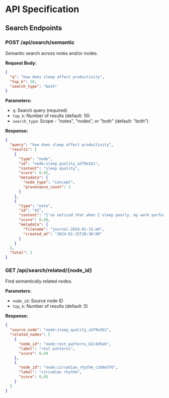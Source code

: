 # API Specification

## Search Endpoints

### POST /api/search/semantic

Semantic search across notes and/or nodes.

**Request Body:**
```json
{
  "q": "how does sleep affect productivity",
  "top_k": 10,
  "search_type": "both"
}
```

**Parameters:**
- `q`: Search query (required)
- `top_k`: Number of results (default: 10)
- `search_type`: Scope - "notes", "nodes", or "both" (default: "both")

**Response:**
```json
{
  "query": "how does sleep affect productivity",
  "results": [
    {
      "type": "node",
      "id": "node:sleep_quality_a3f9e2b1",
      "content": "sleep quality",
      "score": 0.92,
      "metadata": {
        "node_type": "concept",
        "provenance_count": 3
      }
    },
    {
      "type": "note",
      "id": "42",
      "content": "I've noticed that when I sleep poorly, my work performance drops significantly...",
      "score": 0.88,
      "metadata": {
        "filename": "journal-2024-01-15.md",
        "created_at": "2024-01-15T10:30:00"
      }
    }
  ],
  "total": 2
}
```

### GET /api/search/related/{node_id}

Find semantically related nodes.

**Parameters:**
- `node_id`: Source node ID
- `top_k`: Number of results (default: 5)

**Response:**
```json
{
  "source_node": "node:sleep_quality_a3f9e2b1",
  "related_nodes": [
    {
      "node_id": "node:rest_patterns_b2c4d5e6",
      "label": "rest patterns",
      "score": 0.89
    },
    {
      "node_id": "node:circadian_rhythm_c3d4e5f6",
      "label": "circadian rhythm",
      "score": 0.85
    }
  ]
}
